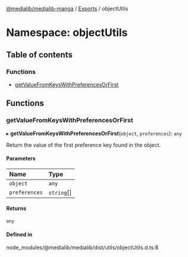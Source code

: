 [@medialib/medialib-manga](../README.md) / [Exports](../modules.md) / objectUtils

# Namespace: objectUtils

## Table of contents

### Functions

- [getValueFromKeysWithPreferencesOrFirst](objectUtils.md#getvaluefromkeyswithpreferencesorfirst)

## Functions

### getValueFromKeysWithPreferencesOrFirst

▸ **getValueFromKeysWithPreferencesOrFirst**(`object`, `preferences`): `any`

Return the value of the first preference key found in the object.

#### Parameters

| Name | Type |
| :------ | :------ |
| `object` | `any` |
| `preferences` | `string`[] |

#### Returns

`any`

#### Defined in

node_modules/@medialib/medialib/dist/utils/objectUtils.d.ts:8
